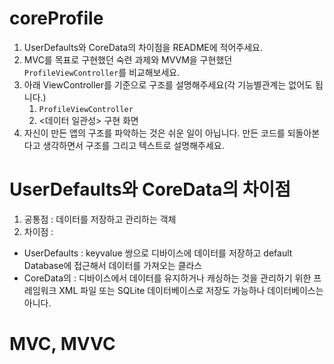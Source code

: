 # coreProfile
1. UserDefaults와 CoreData의 차이점을 README에 적어주세요.
2. MVC를 목표로 구현했던 숙련 과제와 MVVM을 구현했던 `ProfileViewController`를 비교해보세요.
3. 아래 ViewController를 기준으로 구조를 설명해주세요(각 기능별관계는 없어도 됩니다.)
    1. `ProfileViewController`
    2. <데이터 일관성> 구현 화면
4. 자신이 만든 앱의 구조를 파악하는 것은 쉬운 일이 아닙니다. 만든 코드를 되돌아본다고 생각하면서 구조를 그리고 텍스트로 설명해주세요.

# UserDefaults와 CoreData의 차이점

1. 공통점 : 데이터를 저장하고 관리하는 객체
2. 차이점 :
 * UserDefaults :
  keyvalue 쌍으로 디바이스에 데이터를 저장하고 default Database에 접근해서 데이터를 가져오는 클라스
 * CoreData의 :
   디바이스에서 데이터를 유지하거나 캐싱하는 것을 관리하기 위한 프레임워크 XML 파일 또는 SQLite 데이터베이스로 저장도 가능하나 데이터베이스는 아니다.

# MVC, MVVC

# 
   
